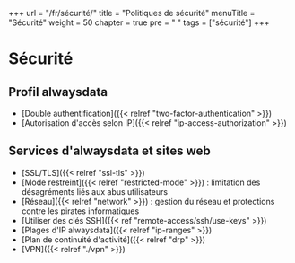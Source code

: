 +++
url = "/fr/sécurité/"
title = "Politiques de sécurité"
menuTitle = "Sécurité"
weight = 50
chapter = true
pre = "<i class='fas fa-fw fa-shield-alt'></i> "
tags = ["sécurité"]
+++

# Sécurité

## Profil alwaysdata

- [Double authentification]({{< relref "two-factor-authentication" >}})
- [Autorisation d'accès selon IP]({{< relref "ip-access-authorization" >}})

## Services d'alwaysdata et sites web

- [SSL/TLS]({{< relref "ssl-tls" >}})
- [Mode restreint]({{< relref "restricted-mode" >}}) : limitation des désagréments liés aux abus utilisateurs
- [Réseau]({{< relref "network" >}}) : gestion du réseau et protections contre les pirates informatiques
- [Utiliser des clés SSH]({{< ref "remote-access/ssh/use-keys" >}})
- [Plages d'IP alwaysdata]({{< relref "ip-ranges" >}})
- [Plan de continuité d'activité]({{< relref "drp" >}})
- [VPN]({{< relref "./vpn" >}})
